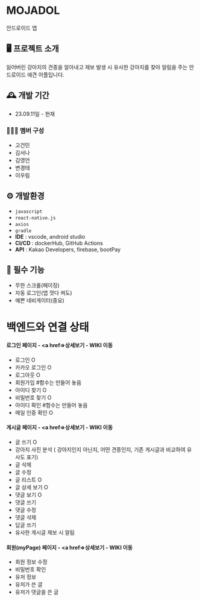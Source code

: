 # MOJADOL
안드로이드 앱
## 🖥️ 프로젝트 소개
잃어버린 강아지의 견종을 알아내고 제보 발생 시 유사한 강아지를 찾아 알림을 주는 안드로이드 애견 어플입니다.
<br>

## 🕰️ 개발 기간
* 23.09.11일 - 현재

### 🧑‍🤝‍🧑 멤버 구성
- 고건민
- 김서나
- 김영언
- 변경태
- 이우림

## ⚙️ 개발환경 
- `javascript`
- `react-native.js`
- `axios`
- `gradle`
- **IDE** : vscode, android studio
- **CI/CD** : dockerHub, GitHub Actions
- **API** : Kakao Developers, firebase, bootPay

## 📌 필수 기능
- 무한 스크롤(페이징)
- 자동 로그인(앱 껏다 켜도)
- 예쁜 네비게이터(중요)

# 백엔드와 연결 상태
#### 로그인 페이지 - <a href=>상세보기 - WIKI 이동</a>
- 로그인 O
- 카카오 로그인 O
- 로그아웃 O
- 회원가입 #함수는 만들어 놓음
- 아이디 찾기 O
- 비밀번호 찾기 O
- 아이디 확인 #함수는 만들어 놓음
- 메일 인증 확인 O
#### 게시글 페이지 - <a href=>상세보기 - WIKI 이동</a>
- 글 쓰기 O
- 강아지 사진 분석 ( 강아지인지 아닌지, 어떤 견종인지, 기존 게시글과 비교하여 유사도 표기)
- 글 삭제
- 글 수정
- 글 리스트 O
- 글 상세 보기 O
- 댓글 보기 O
- 댓글 쓰기
- 댓글 수정
- 댓글 삭제
- 답글 쓰기
- 유사한 게시글 제보 시 알림
#### 회원(myPage) 페이지 - <a href=>상세보기 - WIKI 이동</a>
- 회원 정보 수정
- 비밀번호 확인
- 유저 정보
- 유저가 쓴 글
- 유저가 댓글을 쓴 글

